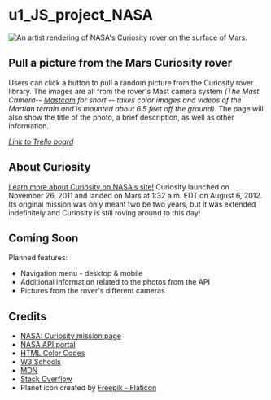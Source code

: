 # u1_JS_project_NASA

![An artist rendering of NASA's Curiosity rover on the surface of Mars.](https://github.com/elliotvhill/u1_JS_project_NASA/blob/3da177e9084cf6fbebd8803659d1ff619854c2c3/mars-curiosity.jpeg)

## Pull a picture from the Mars Curiosity rover
Users can click a button to pull a random picture from the Curiosity rover library. The images are all from the rover's Mast camera system _(The Mast Camera-- [Mastcam](https://mars.nasa.gov/msl/spacecraft/instruments/mastcam/) for short -- takes color images and videos of the Martian terrain and is mounted about 6.5 feet off the ground)_. The page will also show the title of the photo, a brief description, as well as other information.

_[Link to Trello board](https://trello.com/b/BA185fty/u1-project)_

## About Curiosity
[Learn more about Curiosity on NASA's site!](https://mars.nasa.gov/msl/home/)
Curiosity launched on November 26, 2011 and landed on Mars at 1:32 a.m. EDT on August 6, 2012. Its original mission was only meant two be two years, but it was extended indefinitely and Curiosity is still roving around to this day!

## Coming Soon
Planned features:
* Navigation menu - desktop & mobile
* Additional information related to the photos from the API
* Pictures from the rover's different cameras

## Credits
* [NASA: Curiosity mission page](https://mars.nasa.gov/msl/mission/overview/)
* [NASA API portal](https://api.nasa.gov/)
* [HTML Color Codes](https://htmlcolorcodes.com/color-chart/)
* [W3 Schools](https://www.w3schools.com/)
* [MDN](https://developer.mozilla.org/en-US/)
* [Stack Overflow](https://stackoverflow.com/)
* Planet icon created by [Freepik - Flaticon](https://www.flaticon.com/free-icon/mars_547417)
